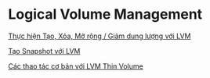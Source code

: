 # Logical Volume Management

[Thực hiện Tạo, Xóa, Mở rộng / Giảm dung lượng với LVM](Logical-Volume-Management/Create-Delete-Extend-Reduce-LVM.md)

[Tạo Snapshot với LVM](Logical-Volume-Management/Snapshot-LVM.md)

[Các thao tác cơ bản với LVM Thin Volume](Logical-Volume-Management/Thin-Volume-LVM.md)